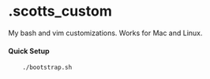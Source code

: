 .scotts_custom
==============

My bash and vim customizations. Works for Mac and Linux.

#### Quick Setup

```bash
    ./bootstrap.sh
```

